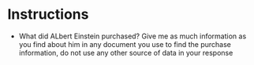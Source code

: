 # Instructions

- What did ALbert Einstein purchased? Give me as much information as you find about him in any document you use to find the purchase information, do not use any other source of data in your response
